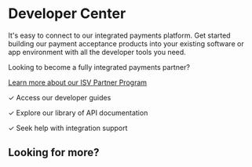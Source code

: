 # Developer Center

It's easy to connect to our integrated payments platform.
Get started building our payment acceptance products into
your existing software or app environment with all the
developer tools you need.

Looking to become a fully integrated payments partner?

[Learn more about our ISV Partner Program](https://cardconnect.com/isv-payments)

<!-- align: right -->
&#10003; Access our developer guides
<!-- align: right -->
&#10003; Explore our library of API documentation
<!-- align: right -->
&#10003; Seek help with integration support

<!-- type: row -->

<!-- type: card
title: CardPointe Gateway
description: Simply integrate secure payment acceptance into software and commercial applications.
link:
-->

<!-- type: card
title: Hosted iFrame Tokenizer
description: A solution that reduces PCI scope by adding a secure credit card entry field to a website or application.
link: 
-->

<!-- type: card
title: CardPointe Integrated Terminal
description: Connect your software or mPOS application to our cloud-based solution for easy integration to P2PE terminal devices.
link: 
-->

<!-- type: row-end -->

<!-- type: row -->

<!-- type: card
title: CoPilot
description: Allow your partners to seamlessly board clients and manage their own portfolios.
link:
-->

<!-- type: card
title: Mobile SDKs
description: Bring payment acceptance to your consumer or employee-facing mobile app with our CardPointe Mobile SDKs.
link: 
-->

<!-- type: card
title: CardSecure
description: Secure data with our powerful PCI-validated P2PE and patented tokenization.
link: 
-->

<!-- type: row-end -->

<!-- type: row -->

<!-- type: card
title: eCommerce Plugins
description: Process credit cards through the CardPointe Gateway using our Hosted Payment Page and Shopping Cart plugins.
link:
-->

<!-- type: card
title: PANpad
description: A simple, secure and PCI-validated solution ideal for merchants not seeking a feature-rich POS terminal.
link: 
-->

<!-- type: row-end -->

<!-- type: row -->

<!-- type: card
title: Magtek Devices
description: A supported magstripe reader for credit card authorization or tokenization.
link:
-->

<!-- type: card
title: BluePay Gateway
description: Integrate your eCommerce business to an award-winning gateway for secure online payment acceptance.
link: 
-->

<!-- type: row-end -->

## Looking for more?

<!-- type: row -->

<!-- type: card
title: Support Center
link:
-->

<!-- type: card
title: Sustem Status
link: https://status.cardconnect.com/
-->

<!-- type: card
title: PGP Key
link: 
-->

<!-- type: row-end -->
